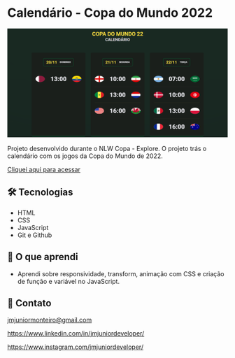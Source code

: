 # Calendário - Copa do Mundo 2022

![preview](./.github/preview.png)

Projeto desenvolvido durante o NLW Copa - Explore. O projeto trás o calendário com os jogos da Copa do Mundo de 2022.

[Cliquei aqui para acessar](https://hashtagadotei.netlify.app/)

## 🛠️ Tecnologias

- HTML
- CSS
- JavaScript
- Git e Github

## 🚀 O que aprendi
- Aprendi sobre responsividade, transform, animação com CSS e criação de função e variável no JavaScript.

## 🖤 Contato

jmjuniormonteiro@gmail.com

https://www.linkedin.com/in/jmjuniordeveloper/

https://www.instagram.com/jmjuniordeveloper/
